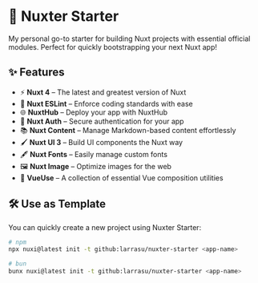 # 🚀 Nuxter Starter

My personal go-to starter for building Nuxt projects with essential official modules. Perfect for quickly bootstrapping your next Nuxt app!

## ✨ Features

- ⚡️ **Nuxt 4** – The latest and greatest version of Nuxt
- 👾 **Nuxt ESLint** – Enforce coding standards with ease
- 🌐 **NuxtHub** – Deploy your app with NuxtHub
- 🔐 **Nuxt Auth** – Secure authentication for your app
- 📚 **Nuxt Content** – Manage Markdown-based content effortlessly
- 🖌 **Nuxt UI 3** – Build UI components the Nuxt way
- 🖋 **Nuxt Fonts** – Easily manage custom fonts
- 🖼 **Nuxt Image** – Optimize images for the web
- 🔧 **VueUse** – A collection of essential Vue composition utilities

## 🛠 Use as Template

You can quickly create a new project using Nuxter Starter:

```sh
# npm
npx nuxi@latest init -t github:larrasu/nuxter-starter <app-name>
```

```sh
# bun
bunx nuxi@latest init -t github:larrasu/nuxter-starter <app-name>
```